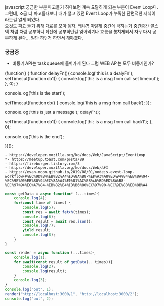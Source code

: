 javascript 궁금한 부분 파고들기 하다보면 계속 도달하게 되는 부분이 Event Loop다.  
그런데, 조금 더 파고들다보니 내가 알고 있던 Event Loop가 부족한 단편적인 지식이라는걸 알게 되었다.  
요것도 파고 들기 위해 자료를 모아 놓자. 왜냐?! 이렇게 중간에 막히는거 중간중간 콜스택 처럼 처럼 공부하니 이전에 공부하던걸 잊어먹거나 흐름을 놓치게되서 자꾸 다시 공부하게 된다... 일단 하던거 하면서 해야겠다.

### 궁금증
- 비동기 API는 task queue에 들어가게 된다 그럼 WEB API는 모두 비동기인가?


(function() {
function delayFn(){
    console.log('this is a dealyFn');
    setTimeout(function cb1() {
        console.log('this is a msg from call setTimeout');
  }, 0);
}

  console.log('this is the start');

  setTimeout(function cb() {
    console.log('this is a msg from call back');
  });

  console.log('this is just a message');
  delayFn();

  setTimeout(function cb1() {
    console.log('this is a msg from call back1');
  }, 0);

  console.log('this is the end');

})();


```
- https://developer.mozilla.org/ko/docs/Web/JavaScript/EventLoop
*- https://meetup.toast.com/posts/89
- https://fireburger.tistory.com/3
- https://developer.mozilla.org/ko/docs/Web/API
- https://evan-moon.github.io/2019/08/01/nodejs-event-loop-workflow/#%EC%9D%B4%EB%B2%A4%ED%8A%B8-%EB%A3%A8%ED%94%84%EB%8A%94-%EC%9E%90%EB%B0%94%EC%8A%A4%ED%81%AC%EB%A6%BD%ED%8A%B8-%EC%97%94%EC%A7%84-%EB%82%B4%EB%B6%80%EC%97%90-%EC%9E%88%EB%8B%A4
```

``` javascript
const getData = async function* (...times){
    console.log(4);
    for(const time of times) {
        console.log(5);
        const res = await fetch(times);
        console.log(6);
        const result = await res.json();
        console.log(7);
        yield result;
        console.log(8);
    }
}

const render = async function (...times){
    console.log(1);
    for await(const result of getData(...times)){
        console.log(2);
        console.log(result);
    }
    console.log(3);
}
console.log("out", 1);
render("http://localhost:3000/1", "http://localhost:3000/2");
console.log("out", 2);
```